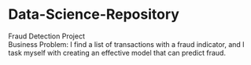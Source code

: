 # Data-Science-Repository

Fraud Detection Project <br/>
Business Problem: I find a list of transactions with a fraud indicator, and I task myself with creating an effective model that can predict fraud.
